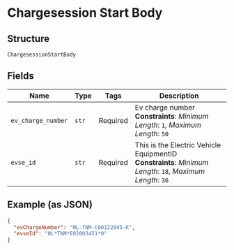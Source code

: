
# Chargesession Start Body

## Structure

`ChargesessionStartBody`

## Fields

| Name | Type | Tags | Description |
|  --- | --- | --- | --- |
| `ev_charge_number` | `str` | Required | Ev charge number<br>**Constraints**: *Minimum Length*: `1`, *Maximum Length*: `50` |
| `evse_id` | `str` | Required | This is the Electric Vehicle EquipmentID<br>**Constraints**: *Minimum Length*: `18`, *Maximum Length*: `36` |

## Example (as JSON)

```json
{
  "evChargeNumber": "NL-TNM-C00122045-K",
  "evseId": "NL*TNM*E02003451*0"
}
```

